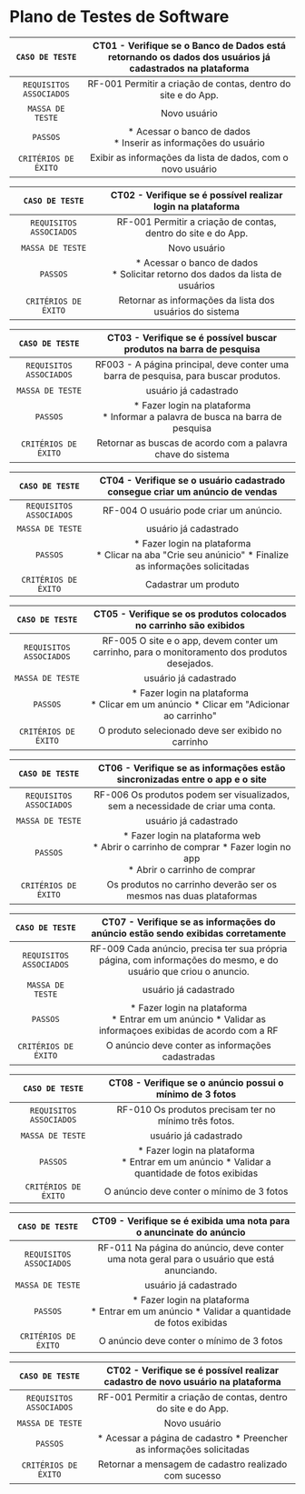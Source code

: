 # Plano de Testes de Software

|`CASO DE TESTE`| CT01 - Verifique se o Banco de Dados está retornando os dados dos usuários já cadastrados na plataforma |
 |:-----------:|:---------:|
 |`REQUISITOS ASSOCIADOS`|RF-001	Permitir a criação de contas, dentro do site e do App.|
 |`MASSA DE TESTE`|Novo usuário |
 |`PASSOS`| * Acessar o banco de dados <br> * Inserir as informações do usuário|
 |`CRITÉRIOS DE ÉXITO`| Exibir as informações da lista de dados, com o novo usuário|
 
 |`CASO DE TESTE`| CT02 - Verifique se é possível realizar login na plataforma|
 |:-----------:|:---------:|
 |`REQUISITOS ASSOCIADOS`|RF-001	Permitir a criação de contas, dentro do site e do App.|
 |`MASSA DE TESTE`|Novo usuário |
 |`PASSOS`| * Acessar o banco de dados <br> * Solicitar retorno dos dados da lista de usuários|
 |`CRITÉRIOS DE ÉXITO`| Retornar as informações da lista dos usuários do sistema|
 
 |`CASO DE TESTE`| CT03 - Verifique se é possível buscar produtos na barra de pesquisa |
 |:-----------:|:---------:|
 |`REQUISITOS ASSOCIADOS`|RF003 - A página principal, deve conter uma barra de pesquisa, para buscar produtos.|
 |`MASSA DE TESTE`|usuário já cadastrado|
 |`PASSOS`| * Fazer login na plataforma <br> * Informar a palavra de busca na barra de pesquisa|
 |`CRITÉRIOS DE ÉXITO`| Retornar as buscas de acordo com a palavra chave do sistema|
 
 |`CASO DE TESTE`| CT04 - Verifique se o usuário cadastrado consegue criar um anúncio de vendas |
 |:-----------:|:---------:|
 |`REQUISITOS ASSOCIADOS`|RF-004	O usuário pode criar um anúncio.|
 |`MASSA DE TESTE`|usuário já cadastrado|
 |`PASSOS`| * Fazer login na plataforma <br> * Clicar na aba "Crie seu anúnicio" * Finalize as informações solicitadas|
 |`CRITÉRIOS DE ÉXITO`| Cadastrar um produto|
 
 |`CASO DE TESTE`| CT05 - Verifique se os produtos colocados no carrinho são exibidos|
 |:-----------:|:---------:|
 |`REQUISITOS ASSOCIADOS`|RF-005	O site e o app, devem conter um carrinho, para o monitoramento dos produtos desejados.|
 |`MASSA DE TESTE`|usuário já cadastrado|
 |`PASSOS`| * Fazer login na plataforma <br> * Clicar em um anúncio * Clicar em "Adicionar ao carrinho"|
 |`CRITÉRIOS DE ÉXITO`| O produto selecionado deve ser exibido no carrinho|
 
 
 |`CASO DE TESTE`| CT06 - Verifique se as informações estão sincronizadas entre o app e o site|
 |:-----------:|:---------:|
 |`REQUISITOS ASSOCIADOS`|RF-006	Os produtos podem ser visualizados, sem a necessidade de criar uma conta.|
 |`MASSA DE TESTE`|usuário já cadastrado|
 |`PASSOS`| * Fazer login na plataforma web <br> * Abrir o carrinho de comprar * Fazer login no app <br> * Abrir o carrinho de comprar|
 |`CRITÉRIOS DE ÉXITO`| Os produtos no carrinho deverão ser os mesmos nas duas plataformas|
 
 
 |`CASO DE TESTE`| CT07 - Verifique se as informações do anúncio estão sendo exibidas corretamente |
 |:-----------:|:---------:|
 |`REQUISITOS ASSOCIADOS`|RF-009	Cada anúncio, precisa ter sua própria página, com informações do mesmo, e do usuário que criou o anuncio.|
 |`MASSA DE TESTE`|usuário já cadastrado|
 |`PASSOS`| * Fazer login na plataforma <br> * Entrar em um anúncio * Validar as informaçoes exibidas de acordo com a RF|
 |`CRITÉRIOS DE ÉXITO`| O anúncio deve conter as informações cadastradas|
 
 |`CASO DE TESTE`| CT08 - Verifique se o anúncio possui o mínimo de 3 fotos |
 |:-----------:|:---------:|
 |`REQUISITOS ASSOCIADOS`|RF-010	Os produtos precisam ter no mínimo três fotos.|
 |`MASSA DE TESTE`|usuário já cadastrado|
 |`PASSOS`| * Fazer login na plataforma <br> * Entrar em um anúncio * Validar a quantidade de fotos exibidas|
 |`CRITÉRIOS DE ÉXITO`| O anúncio deve conter o mínimo de 3 fotos|
 
  |`CASO DE TESTE`| CT09 - Verifique se é exibida uma nota para o anuncinate do anúncio |
 |:-----------:|:---------:|
 |`REQUISITOS ASSOCIADOS`|RF-011	Na página do anúncio, deve conter uma nota geral para o usuário que está anunciando.|
 |`MASSA DE TESTE`|usuário já cadastrado|
 |`PASSOS`| * Fazer login na plataforma <br> * Entrar em um anúncio * Validar a quantidade de fotos exibidas|
 |`CRITÉRIOS DE ÉXITO`| O anúncio deve conter o mínimo de 3 fotos|
 
 |`CASO DE TESTE`| CT02 - Verifique se é possível realizar cadastro de novo usuário na plataforma|
 |:-----------:|:---------:|
 |`REQUISITOS ASSOCIADOS`|RF-001	Permitir a criação de contas, dentro do site e do App.|
 |`MASSA DE TESTE`|Novo usuário |
 |`PASSOS`| * Acessar a página de cadastro * Preencher as informações solicitadas|
 |`CRITÉRIOS DE ÉXITO`| Retornar a mensagem de cadastro realizado com sucesso|
 
 
<!-- ## Ferramentas de Testes (Opcional)

Comente sobre as ferramentas de testes utilizadas.
 
> **Links Úteis**:
> - [IBM - Criação e Geração de Planos de Teste](https://www.ibm.com/developerworks/br/local/rational/criacao_geracao_planos_testes_software/index.html)
> - [Práticas e Técnicas de Testes Ágeis](http://assiste.serpro.gov.br/serproagil/Apresenta/slides.pdf)
> -  [Teste de Software: Conceitos e tipos de testes](https://blog.onedaytesting.com.br/teste-de-software/)
> - [Criação e Geração de Planos de Teste de Software](https://www.ibm.com/developerworks/br/local/rational/criacao_geracao_planos_testes_software/index.html)
> - [Ferramentas de Test para Java Script](https://geekflare.com/javascript-unit-testing/)
> - [UX Tools](https://uxdesign.cc/ux-user-research-and-user-testing-tools-2d339d379dc7) -->
